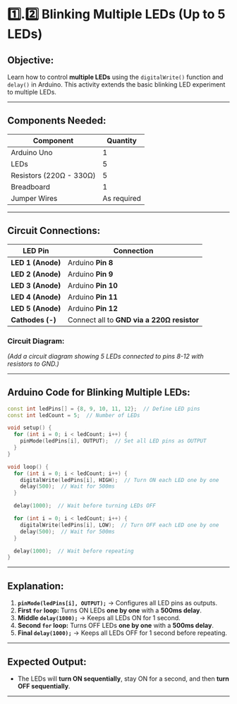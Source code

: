 # **1️⃣.2️⃣ Blinking Multiple LEDs (Up to 5 LEDs)**
## **Objective:**  
Learn how to control **multiple LEDs** using the `digitalWrite()` function and `delay()` in Arduino. This activity extends the basic blinking LED experiment to multiple LEDs.

---

## **Components Needed:**  
| **Component** | **Quantity** |
|-------------|-------------|
| Arduino Uno | 1 |
| LEDs | 5 |
| Resistors (220Ω - 330Ω) | 5 |
| Breadboard | 1 |
| Jumper Wires | As required |

---

## **Circuit Connections:**  
| **LED Pin** | **Connection** |
|------------|--------------|
| **LED 1 (Anode)** | Arduino **Pin 8** |
| **LED 2 (Anode)** | Arduino **Pin 9** |
| **LED 3 (Anode)** | Arduino **Pin 10** |
| **LED 4 (Anode)** | Arduino **Pin 11** |
| **LED 5 (Anode)** | Arduino **Pin 12** |
| **Cathodes (-)** | Connect all to **GND via a 220Ω resistor** |

### **Circuit Diagram:**
*(Add a circuit diagram showing 5 LEDs connected to pins 8-12 with resistors to GND.)*

---

## **Arduino Code for Blinking Multiple LEDs:**
```cpp
const int ledPins[] = {8, 9, 10, 11, 12};  // Define LED pins
const int ledCount = 5;  // Number of LEDs

void setup() {
  for (int i = 0; i < ledCount; i++) {
    pinMode(ledPins[i], OUTPUT);  // Set all LED pins as OUTPUT
  }
}

void loop() {
  for (int i = 0; i < ledCount; i++) {
    digitalWrite(ledPins[i], HIGH);  // Turn ON each LED one by one
    delay(500);  // Wait for 500ms
  }

  delay(1000);  // Wait before turning LEDs OFF

  for (int i = 0; i < ledCount; i++) {
    digitalWrite(ledPins[i], LOW);  // Turn OFF each LED one by one
    delay(500);  // Wait for 500ms
  }

  delay(1000);  // Wait before repeating
}
```

---

## **Explanation:**
1. **`pinMode(ledPins[i], OUTPUT);`** → Configures all LED pins as outputs.
2. **First `for` loop:** Turns ON LEDs **one by one** with a **500ms delay**.
3. **Middle `delay(1000);`** → Keeps all LEDs ON for 1 second.
4. **Second `for` loop:** Turns OFF LEDs **one by one** with a **500ms delay**.
5. **Final `delay(1000);`** → Keeps all LEDs OFF for 1 second before repeating.

---

## **Expected Output:**  
- The LEDs will **turn ON sequentially**, stay ON for a second, and then **turn OFF sequentially**.

---